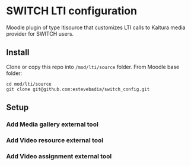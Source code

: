 # SWITCH LTI configuration
Moodle plugin of type ltisource that customizes LTI calls to Kaltura media provider for SWITCH users.

## Install
Clone or copy this repo into `/mod/lti/source` folder. From Moodle base folder:
```
cd mod/lti/source
git clone git@github.com:estevebadia/switch_config.git
```

## Setup
### Add Media gallery external tool
### Add Video resource external tool
### Add Video assignment external tool
